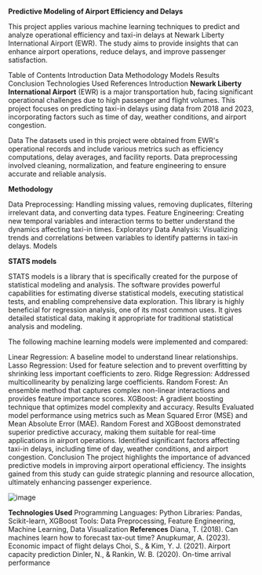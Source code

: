 **Predictive Modeling of Airport Efficiency and Delays**

This project applies various machine learning techniques to predict and analyze operational efficiency and taxi-in delays at Newark Liberty International Airport (EWR). The study aims to provide insights that can enhance airport operations, reduce delays, and improve passenger satisfaction.

Table of Contents
Introduction
Data
Methodology
Models
Results
Conclusion
Technologies Used
References
Introduction
**Newark Liberty International Airport** (EWR) is a major transportation hub, facing significant operational challenges due to high passenger and flight volumes. This project focuses on predicting taxi-in delays using data from 2018 and 2023, incorporating factors such as time of day, weather conditions, and airport congestion.

Data
The datasets used in this project were obtained from EWR's operational records and include various metrics such as efficiency computations, delay averages, and facility reports. Data preprocessing involved cleaning, normalization, and feature engineering to ensure accurate and reliable analysis.

**Methodology**

Data Preprocessing: Handling missing values, removing duplicates, filtering irrelevant data, and converting data types.
Feature Engineering: Creating new temporal variables and interaction terms to better understand the dynamics affecting taxi-in times.
Exploratory Data Analysis: Visualizing trends and correlations between variables to identify patterns in taxi-in delays.
Models

**STATS models**

STATS models is a library that is specifically created for the purpose of statistical modeling and analysis. The software provides powerful capabilities for estimating diverse statistical models, executing statistical tests, and enabling comprehensive data exploration. This library is highly beneficial for regression analysis, one of its most common uses. It gives detailed statistical data, making it appropriate for traditional statistical analysis and modeling.

The following machine learning models were implemented and compared:

Linear Regression: A baseline model to understand linear relationships.
Lasso Regression: Used for feature selection and to prevent overfitting by shrinking less important coefficients to zero.
Ridge Regression: Addressed multicollinearity by penalizing large coefficients.
Random Forest: An ensemble method that captures complex non-linear interactions and provides feature importance scores.
XGBoost: A gradient boosting technique that optimizes model complexity and accuracy.
Results
Evaluated model performance using metrics such as Mean Squared Error (MSE) and Mean Absolute Error (MAE).
Random Forest and XGBoost demonstrated superior predictive accuracy, making them suitable for real-time applications in airport operations.
Identified significant factors affecting taxi-in delays, including time of day, weather conditions, and airport congestion.
Conclusion
The project highlights the importance of advanced predictive models in improving airport operational efficiency. The insights gained from this study can guide strategic planning and resource allocation, ultimately enhancing passenger experience.

![image](https://github.com/user-attachments/assets/9d86aafc-9758-4b72-9d1d-c1ced50118bb)

**Technologies Used**
Programming Languages: Python
Libraries: Pandas, Scikit-learn, XGBoost
Tools: Data Preprocessing, Feature Engineering, Machine Learning, Data Visualization
**References**
Diana, T. (2018). Can machines learn how to forecast tax-out time?
Anupkumar, A. (2023). Economic impact of flight delays
Choi, S., & Kim, Y. J. (2021). Airport capacity prediction
Dinler, N., & Rankin, W. B. (2020). On-time arrival performance

